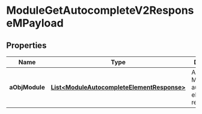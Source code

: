 

# ModuleGetAutocompleteV2ResponseMPayload

## Properties

Name | Type | Description | Notes
------------ | ------------- | ------------- | -------------
**aObjModule** | [**List&lt;ModuleAutocompleteElementResponse&gt;**](ModuleAutocompleteElementResponse.md) | An array of Module autocomplete element response. | 




